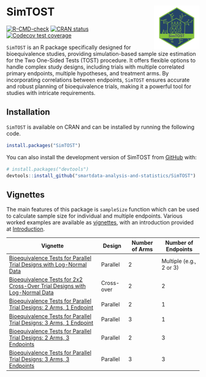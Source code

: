 
<!-- README.md is generated from README.Rmd. Please edit that file -->

# SimTOST <img src="man/figures/logo.png" align="right" height="116" alt="" />

<!-- badges: start -->

[![R-CMD-check](https://github.com/smartdata-analysis-and-statistics/SimTOST/actions/workflows/R-CMD-check.yml/badge.svg)](https://github.com/smartdata-analysis-and-statistics/SimTOST/actions/workflows/R-CMD-check.yml)
[![CRAN
status](https://www.r-pkg.org/badges/version/SimTOST)](https://CRAN.R-project.org/package=SimTOST)
[![Codecov test
coverage](https://codecov.io/gh/smartdata-analysis-and-statistics/SimTOST/branch/main/graph/badge.svg)](https://app.codecov.io/gh/smartdata-analysis-and-statistics/SimTOST?branch=main)
<!-- badges: end -->

`SimTOST` is an R package specifically designed for bioequivalence
studies, providing simulation-based sample size estimation for the Two
One-Sided Tests (TOST) procedure. It offers flexible options to handle
complex study designs, including trials with multiple correlated primary
endpoints, multiple hypotheses, and treatment arms. By incorporating
correlations between endpoints, `SimTOST` ensures accurate and robust
planning of bioequivalence trials, making it a powerful tool for studies
with intricate requirements.

## Installation

`SimTOST` is available on CRAN and can be installed by running the
following code.

``` r
install.packages("SimTOST")
```

You can also install the development version of SimTOST from
[GitHub](https://github.com/) with:

``` r
# install.packages("devtools")
devtools::install_github("smartdata-analysis-and-statistics/SimTOST")
```

## Vignettes

The main features of this package is `sampleSize` function which can be
used to calculate sample size for individual and multiple endpoints.
Various worked examples are available as
[vignettes](https://smartdata-analysis-and-statistics.github.io/SimTOST/),
with an introduction provided at
[Introduction](https://smartdata-analysis-and-statistics.github.io/SimTOST/articles/intropkg.html).

| **Vignette** | **Design** | **Number of Arms** | **Number of Endpoints** |
|----|----|----|----|
| [Bioequivalence Tests for Parallel Trial Designs with Log-Normal Data](https://smartdata-analysis-and-statistics.github.io/SimTOST/articles/sampleSize_parallel.html) | Parallel | 2 | Multiple (e.g., 2 or 3) |
| [Bioequivalence Tests for 2x2 Cross-Over Trial Designs with Log-Normal Data](https://smartdata-analysis-and-statistics.github.io/SimTOST/articles/sampleSize_crossover.html) | Cross-over | 2 | 2 |
| [Bioequivalence Tests for Parallel Trial Designs: 2 Arms, 1 Endpoint](https://smartdata-analysis-and-statistics.github.io/SimTOST/articles/sampleSize_parallel_2A1E.html) | Parallel | 2 | 1 |
| [Bioequivalence Tests for Parallel Trial Designs: 3 Arms, 1 Endpoint](https://smartdata-analysis-and-statistics.github.io/SimTOST/articles/sampleSize_parallel_3A1E.html) | Parallel | 3 | 1 |
| [Bioequivalence Tests for Parallel Trial Designs: 2 Arms, 3 Endpoints](https://smartdata-analysis-and-statistics.github.io/SimTOST/articles/sampleSize_parallel_2A3E.html) | Parallel | 2 | 3 |
| [Bioequivalence Tests for Parallel Trial Designs: 3 Arms, 3 Endpoints](https://smartdata-analysis-and-statistics.github.io/SimTOST/articles/sampleSize_parallel_3A3E.html) | Parallel | 3 | 3 |

